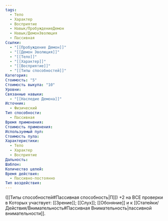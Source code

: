 ```yaml
---
tags:
  - Тело
  - Характер
  - Восприятие
  - Навык/ПробуждениеДемон
  - Навык/ДемонЭволюция
  - Пассивная
Ссылки:
  - "[[Пробуждение Демон]]"
  - "[[Демон Эволюция]]"
  - "[[Тело]]"
  - "[[Характер]]"
  - "[[Восприятие]]"
  - "[[Типы способностей]]"
Категория: 
Стоимость: "5"
Стоимость выкупа: "10"
Уровни: 
Связанные навыки:
  - "[[Наследие Демона]]"
Источник:
  - Физический
Тип способности:
  - Пассивная
Время применения: 
Стоимость применения: 
Используемый пул: 
Стоимость пула: 
Характеристики:
  - Тело
  - Характер
  - Восприятие
Дальность: 
Шаблон: 
Количество целей: 
Время действия:
  - Пассивно-постоянно
Тип воздействия:
---
```

([[Типы способностей#Пассивная способность|П]]) +2 на ВСЕ проверки в Которых участвует: [[Зрение]]; [[Слух]]; [[Обоняние]] и к [[Статейки/Действия/Внимательность#Пассивная Внимательность|пассивной внимательности]].